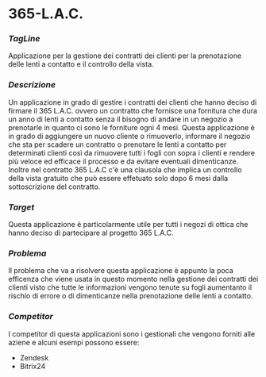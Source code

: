 # 365-L.A.C.

### _TagLine_ 
  Applicazione per la gestione dei contratti dei clienti per la prenotazione delle lenti a contatto e il controllo della vista.

### _Descrizione_
  Un applicazione in grado di gestire i contratti dei clienti che hanno deciso di firmare il 365 L.A.C. ovvero un contratto che fornisce una fornitura che dura un anno di lenti a contatto senza il bisogno di andare   in un negozio a prenotarle in quanto ci sono le forniture ogni 4 mesi. Questa applicazione è in grado di aggiungere un nuovo cliente o rimuoverlo, informare il negozio che sta per scadere un contratto o prenotare   le lenti a contatto per determinati clienti così da rimuovere tutti i fogli con sopra i clienti e rendere più veloce ed efficace il processo e da evitare eventuali dimenticanze. Inoltre nel contratto 365 L.A.C      c'è   una clausola che implica un controllo della vista gratuito che può essere effetuato solo dopo 6 mesi dalla sottoscrizione del contratto.

### _Target_
  Questa applicazione è particolarmente utile per tutti i negozi di ottica che hanno deciso di partecipare al progetto 365 L.A.C.

### _Problema_
  Il problema che va a risolvere questa applicazione è appunto la poca efficenza che viene usata in questo momento nella gestione dei contratti dei clienti visto che tutte le informazioni vengono tenute su fogli      aumentanto il rischio di errore o di dimenticanze nella prenotazione delle lenti a contatto.

### _Competitor_
  I competitor di questa applicazioni sono i gestionali che vengono forniti alle aziene e alcuni esempi possono essere:
  - Zendesk
  - Bitrix24

